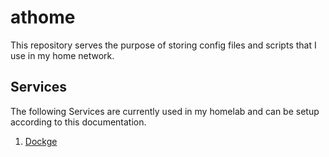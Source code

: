 # athome

This repository serves the purpose of storing config files and scripts that I use in my home network.

## Services

The following Services are currently used in my homelab and can be setup according to this documentation.

1. [Dockge](./services/dockge/dockge.md)